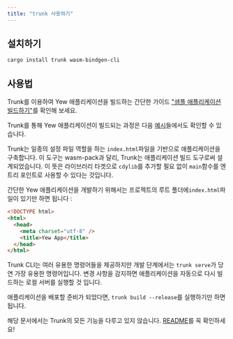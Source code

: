 ```yaml
---
title: "trunk 사용하기"
---
```


## 설치하기

```bash
cargo install trunk wasm-bindgen-cli
```

## 사용법

Trunk를 이용하여 Yew 애플리케이션을 빌드하는 간단한 가이드 ["샘플 애플리케이션 빌드하기"](../build-a-sample-app.md)를 확인해 보세요.

Trunk를 통해 Yew 애플리케이션이 빌드되는 과정은 다음 [예시](https://github.com/yewstack/yew/tree/master/examples)들에서도 확인할 수 있습니다.

Trunk는 일종의 설정 파일 역할을 하는 `index.html`파일을 기반으로 애플리케이션을 구축합니다.
이 도구는 wasm-pack과 달리, Trunk는 애플리케이션 빌드 도구로써 설계되었습니다.
이 뜻은 라이브러리 타겟으로 `cdylib`를 추가할 필요 없이 `main`함수를 엔트리 포인트로 사용할 수 있다는 것입니다.

간단한 Yew 애플리케이션을 개발하기 위해서는 프로젝트의 루트 폴더에`index.html`파일이 있기만 하면 됩니다 :

```html
<!DOCTYPE html>
<html>
  <head>
    <meta charset="utf-8" />
    <title>Yew App</title>
  </head>
</html>
```

Trunk CLI는 여러 유용한 명령어들을 제공하지만 개발 단계에서는 `trunk serve`가 당연 가장 유용한 명령어입니다.
변경 사항을 감지하면 애플리케이션을 자동으로 다시 빌드하는 로컬 서버를 실행할 것 입니다.

애플리케이션을 배포할 준비가 되었다면, `trunk build --release`를 실행하기만 하면 됩니다.

해당 문서에서는 Trunk의 모든 기능을 다루고 있지 않습니다.
[README](https://github.com/thedodd/trunk)를 꼭 확인하세요!
